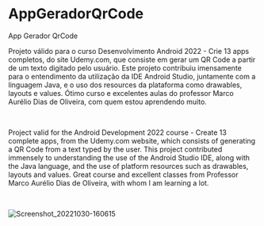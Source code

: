 # AppGeradorQrCode
App Gerador QrCode

Projeto válido para o curso Desenvolvimento Android 2022 - Crie 13 apps completos, do site Udemy.com, que consiste em gerar um QR Code a partir de um texto digitado pelo usuário. 
Este projeto contribuiu imensamente para o entendimento da utilização da IDE Android Studio, juntamente com a linguagem Java, e o uso dos resources da plataforma como drawables, layouts e values.
Ótimo curso e excelentes aulas do professor Marco Aurélio Dias de Oliveira, com quem estou aprendendo muito.

&ensp;
&ensp;


Project valid for the Android Development 2022 course - Create 13 complete apps, from the Udemy.com website, which consists of generating a QR Code from a text typed by the user.
This project contributed immensely to understanding the use of the Android Studio IDE, along with the Java language, and the use of platform resources such as drawables, layouts and values.
Great course and excellent classes from Professor Marco Aurélio Dias de Oliveira, with whom I am learning a lot.

&ensp;
&ensp;

![Screenshot_20221030-160615](https://user-images.githubusercontent.com/75798052/198898238-583943ed-5559-4fee-bb03-5422bece902f.png)
